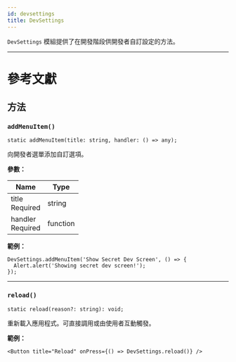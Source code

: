 ```yaml
---
id: devsettings
title: DevSettings
---
```


`DevSettings` 模組提供了在開發階段供開發者自訂設定的方法。

---

# 參考文獻

## 方法

### `addMenuItem()`

```tsx
static addMenuItem(title: string, handler: () => any);
```

向開發者選單添加自訂選項。

**參數：**

| Name                                                         | Type     |
| ------------------------------------------------------------ | -------- |
| title <div className="label basic required">Required</div>   | string   |
| handler <div className="label basic required">Required</div> | function |

**範例：**

```tsx
DevSettings.addMenuItem('Show Secret Dev Screen', () => {
  Alert.alert('Showing secret dev screen!');
});
```

---

### `reload()`

```tsx
static reload(reason?: string): void;
```

重新載入應用程式。可直接調用或由使用者互動觸發。

**範例：**

```tsx
<Button title="Reload" onPress={() => DevSettings.reload()} />
```